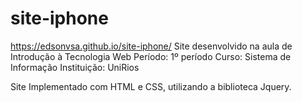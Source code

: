 # site-iphone
https://edsonvsa.github.io/site-iphone/
Site desenvolvido na aula de Introdução à Tecnologia Web
Período: 1º período
Curso: Sistema de Informação
Instituição: UniRios

Site Implementado com HTML e CSS, utilizando a biblioteca Jquery.
